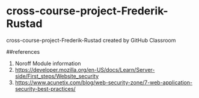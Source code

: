 # cross-course-project-Frederik-Rustad
cross-course-project-Frederik-Rustad created by GitHub Classroom

##references

1. Noroff Module information
2. https://developer.mozilla.org/en-US/docs/Learn/Server-side/First_steps/Website_security
3. https://www.acunetix.com/blog/web-security-zone/7-web-application-security-best-practices/
